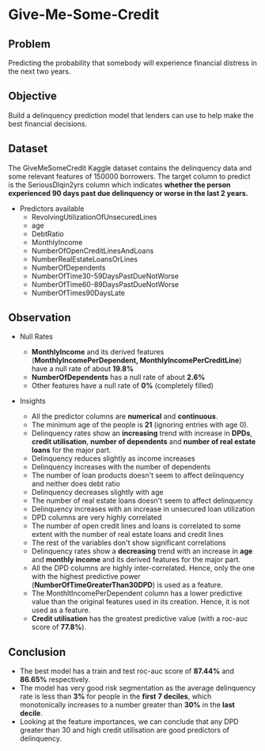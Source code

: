# Give-Me-Some-Credit

## Problem
Predicting the probability that somebody will experience financial distress in the next two years.

## Objective
Build a delinquency prediction model that lenders can use to help make the best financial decisions.

## Dataset
The GiveMeSomeCredit Kaggle dataset contains the delinquency data and some relevant features of 150000 borrowers. The target column to predict is the SeriousDlqin2yrs column which indicates **whether the person experienced 90 days past due delinquency or worse in the last 2 years.**

- Predictors available
  - RevolvingUtilizationOfUnsecuredLines
  - age
  - DebtRatio
  - MonthlyIncome
  - NumberOfOpenCreditLinesAndLoans
  - NumberRealEstateLoansOrLines
  - NumberOfDependents
  - NumberOfTime30-59DaysPastDueNotWorse
  - NumberOfTime60-89DaysPastDueNotWorse
  - NumberOfTimes90DaysLate
 
## Observation
- Null Rates
  - **MonthlyIncome** and its derived features (**MonthlyIncomePerDependent, MonthlyIncomePerCreditLine**) have a null rate of about **19.8%**
  - **NumberOfDependents** has a null rate of about **2.6%**
  - Other features have a null rate of **0%** (completely filled)

- Insights
  - All the predictor columns are **numerical** and **continuous**.
  - The minimum age of the people is **21** (ignoring entries with age 0).
  - Delinquency rates show an **increasing** trend with increase in **DPDs**, **credit utilisation**, **number of dependents** and **number of real estate loans** for the major part.
  - Delinquency reduces slightly as income increases
  - Delinquency increases with the number of dependents
  - The number of loan products doesn't seem to affect delinquency and neither does debt ratio
  - Delinquency decreases slightly with age
  - The number of real estate loans doesn't seem to affect delinquency
  - Delinquency increases with an increase in unsecured loan utilization
  - DPD columns are very highly correlated
  - The number of open credit lines and loans is correlated to some extent with the number of real estate loans and credit lines
  - The rest of the variables don't show significant correlations
  - Delinquency rates show a **decreasing** trend with an increase in **age** and **monthly income** and its derived features for the major part.
  - All the DPD columns are highly inter-correlated. Hence, only the one with the highest predictive power (**NumberOfTimeGreaterThan30DPD**) is used as a feature.
  - The MonthltIncomePerDependent column has a lower predictive value than the original features used in its creation. Hence, it is not used as a feature.
  - **Credit utilisation** has the greatest predictive value (with a roc-auc score of **77.8%**).

## Conclusion
- The best model has a train and test roc-auc score of **87.44%** and **86.65%** respectively.
- The model has very good risk segmentation as the average delinquency rate is less than **3%** for people in the **first** **7 deciles**, which monotonically increases to a number greater than **30%** in the **last decile**.
- Looking at the feature importances, we can conclude that any DPD greater than 30 and high credit utilisation are good predictors of delinquency.
